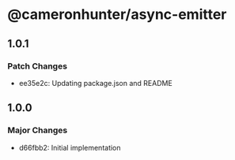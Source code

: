 # @cameronhunter/async-emitter

## 1.0.1

### Patch Changes

-   ee35e2c: Updating package.json and README

## 1.0.0

### Major Changes

-   d66fbb2: Initial implementation
